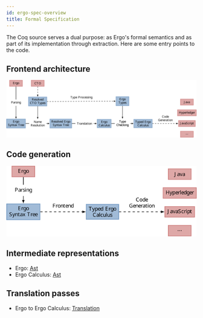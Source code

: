 ```yaml
---
id: ergo-spec-overview
title: Formal Specification
---
```


The Coq source serves a dual purpose: as Ergo's formal semantics and as part of its implementation through extraction. Here are some entry points to the code.

## Frontend architecture

![Frontend](/docs/assets/architecture/frontend.svg)

## Code generation

![Codegen](/docs/assets/architecture/codegen.svg)

## Intermediate representations

- Ergo: [Ast](assets/specification/ErgoSpec.Ergo.Lang.Ergo.html)
- Ergo Calculus: [Ast](assets/specification/ErgoSpec.ErgoCalculus.Lang.ErgoCalculus.html)

## Translation passes

- Ergo to Ergo Calculus: [Translation](assets/specification/ErgoSpec.Translation.ErgotoErgoCalculus.html)

